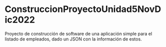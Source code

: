 # ConstruccionProyectoUnidad5NovDic2022
Proyecto de construcción de software de una aplicación simple para el listado de empleados, dado un JSON con la información de estos.
